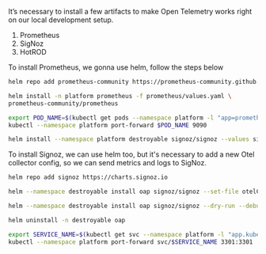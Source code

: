 It’s necessary to install a few artifacts to make Open Telemetry works right on our local development setup.

1. Prometheus
2. SigNoz
3. HotROD

To install Prometheus, we gonna use helm, follow the steps below

```bash
helm repo add prometheus-community https://prometheus-community.github.io/helm-charts
```

```bash
helm install -n platform prometheus -f prometheus/values.yaml \
prometheus-community/prometheus
```

```bash
export POD_NAME=$(kubectl get pods --namespace platform -l "app=prometheus,component=server" -o jsonpath="{.items[0].metadata.name}")
kubectl --namespace platform port-forward $POD_NAME 9090
```

```bash
helm install --namespace platform destroyable signoz/signoz --values signoz/values.yaml
```

To install Signoz, we can use helm too, but it's necessary to add a new Otel collector config, so we can send metrics and logs to SigNoz.

```bash
helm repo add signoz https://charts.signoz.io
```

```bash
helm --namespace destroyable install oap signoz/signoz --set-file otelCollectorMetrics.config=signoz/values.yaml --dry-run --debug
```

```bash
helm --namespace destroyable install oap signoz/signoz --dry-run --debug
```

```bash
helm uninstall -n destroyable oap
```

```bash
export SERVICE_NAME=$(kubectl get svc --namespace platform -l "app.kubernetes.io/component=frontend" -o jsonpath="{.items[0].metadata.name}")
kubectl --namespace platform port-forward svc/$SERVICE_NAME 3301:3301
```